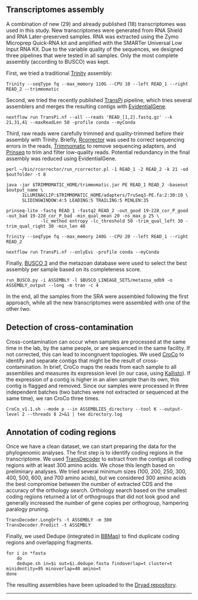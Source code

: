 ## Transcriptomes assembly
A combination of new (29) and already published (18) transcriptomes was used in this study. New transcriptomes were generated from RNA Shield and RNA Later-preserved samples. RNA was extracted using the Zymo Microprep Quick-RNA kit and amplified with the SMARTer Universal Low Input RNA Kit. Due to the variable quality of the sequences, we designed three pipelines that were tested in all samples. Only the most complete assembly (according to BUSCO) was kept.

First, we tried a traditional [Trinity](https://github.com/trinityrnaseq/trinityrnaseq) assembly:

    Trinity --seqType fq --max_memory 110G --CPU 10 --left READ_1 --right READ_2 --trimmomatic

Second, we tried the recently published [TransPi](https://github.com/PalMuc/TransPi) pipeline, which tries several assemblers and merges the resulting contigs with [EvidentialGene](http://arthropods.eugenes.org/EvidentialGene/).

    nextflow run TransPi.nf --all --reads 'READ_[1,2].fastq.gz' --k 21,31,41 --maxReadLen 50 -profile conda --myConda

Third, raw reads were carefully trimmed and quality-trimmed before their assembly with Trinity. Briefly, [Rcorrector](https://github.com/mourisl/Rcorrector) was used to correct sequencing errors in the reads, [Trimmomatic](https://github.com/timflutre/trimmomatic) to remove sequencing adapters, and [Prinseq](https://prinseq.sourceforge.net/) to trim and filter low-quality reads. Potential redundancy in the final assembly was reduced using EvidentialGene.

    perl ~/bin/rcorrector/run_rcorrector.pl -1 READ_1 -2 READ_2 -k 21 -od $outfolder -t 8
    
    java -jar $TRIMMOMATIC_HOME/trimmomatic.jar PE READ_1 READ_2 -baseout $output_name \
          ILLUMINACLIP:$TRIMMOMATIC_HOME/adapters/TruSeq3-PE.fa:2:30:10 \
          SLIDINGWINDOW:4:5 LEADING:5 TRAILING:5 MINLEN:35

    prinseq-lite -fastq READ_1 -fastq2 READ_2 -out_good 19-228_cor_P_good -out_bad 19-228_cor_P_bad -min_qual_mean 20 -ns_max_p 25 \
                 -lc_method entropy -lc_threshold 50 -trim_qual_left 30 -trim_qual_right 30 -min_len 40

    Trinity --seqType fq --max_memory 240G --CPU 20 --left READ_1 --right READ_2

    nextflow run TransPi.nf --onlyEvi -profile conda --myConda

Finally, [BUSCO 3](https://busco.ezlab.org/) and the metazoan database were used to select the best assembly per sample based on its completeness score.

    run_BUSCO.py -i ASSEMBLY -l $BUSCO_LINEAGE_SETS/metazoa_odb9 -o ASSEMBLY_output --long -m tran -c 4

In the end, all the samples from the SRA were assembled following the first approach, while all the new transcriptomes were assembled with one of the other two.

## Detection of cross-contamination
Cross-contamination can occur when samples are processed at the same time in the lab, by the same people, or are sequenced in the same facility. If not corrected, this can lead to incongruent topologies. We used [CroCo](https://gitlab.mbb.univ-montp2.fr/mbb/CroCo) to identify and separate contigs that might be the result of cross-contamination. In brief, CroCo maps the reads from each sample to all assemblies and measures its expression level (in our case, using [Kallisto](https://github.com/pachterlab/kallisto)). If the expression of a contig is higher in an alien sample than its own, this contig is flagged and removed.
Since our samples were processed in three independent batches (two batches were not extracted or sequenced at the same time), we ran CroCo three times.

    CroCo_v1.1.sh --mode p --in ASSEMBLIES_directory --tool K --output-level 2 --threads 8 2>&1 | tee directory.log

## Annotation of coding regions
Once we have a clean dataset, we can start preparing the data for the phylogenomic analyses. The first step is to identify coding regions in the transcriptome. We used [TransDecoder](https://github.com/TransDecoder/TransDecoder) to extract from the contigs all coding regions with at least 300 amino acids. We chose this length based on preliminary analyses. We tried several minimum sizes (100, 200, 250, 300, 400, 500, 600, and 700 amino acids), but we considered 300 amino acids the best compromise between the number of extracted CDS and the accuracy of the orthology search. Orthology search based on the smallest coding regions returned a lot of orthogroups that did not look good and generally increased the number of gene copies per orthogroup, hampering paralogy pruning.

    TransDecoder.LongOrfs -t ASSEMBLY -m 300
    TransDecoder.Predict -t ASSEMBLY

Finally, we used Dedupe (integrated in [BBMap](https://jgi.doe.gov/data-and-tools/software-tools/bbtools/bb-tools-user-guide/bbmap-guide/)) to find duplicate coding regions and overlapping fragments.

    for i in *fasta
        do
        dedupe.sh in=$i out=$i.dedupe.fasta findoverlap=t cluster=t minidentity=95 minoverlap=40 amino=t
    done

The resulting assemblies have been uploaded to the <a href="https://datadryad.org/stash/share/-j295xDx5ENV04DAmF_IDdEvbUuE24jbi6t_Ug9FmNs">Dryad repository</a>.

---
